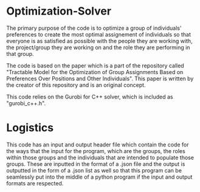 # Optimization-Solver

The primary purpose of the code is to optimize a group of individuals' preferences to create the most optimal assignement of individuals so that everyone is as satisfied as possible with the people they are working with, the project/group they are working on and the role they are performing in that group.

The code is based on the paper which is a part of the repository called "Tractable Model for the Optimization of Group Assignments Based on Preferences Over Positions and Other Individuals". This paper is written by the creator of this repository and is an original concept.

This code relies on the Gurobi for C++ solver, which is included as "gurobi_c++.h".

# Logistics

This code has an input and output header file which contain the code for the ways that the input for the program, which are the groups, the roles within those groups and the individuals that are intended to populate those groups. These are inputted in the format of a .json file and the output is outputted in the form of a .json list as well so that this program can be seamlessly put into the middle of a python program if the input and output formats are respected.



